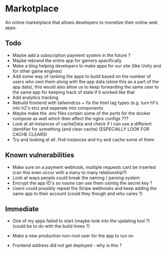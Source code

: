# Markotplace

An online marketplace that allows developers to monetize their online web apps.

## Todo

-   Maybe add a subscription payment system in the future ?
-   Maybe rebrand the entire app for gamers specifically
-   Make a blog helping developers to make apps for our site (like Unity and for other game engines)
-   Add some way of ranking the apps to build based on the number of users who own them along with the app data (store this as a part of the app data), this would also allow us to keep forwarding the same user to the same app for keeping track of state if it worked like that
-   Add analytics tracking
-   Rebuild frontend with tailwindcss + fix the html tag types (e.g. turn h1's into h2's etc) and seperate into components
-   Maybe make the .env files contain some of the ports for the docker compose as well which then affect the nginx configs ???
-   Look at all instances of cacheData and check if I can use a different identifier for something (and clear cache) (ESPECIALLY LOOK FOR CACHE CLEARS)
-   Try and looking at all .find instances and try and cache some of them

## Known vulnerabilities

-   Make sure on a payment webhook, multiple requests cant be inserted (can this even occur with a many to many relationship?)
-   Look at ways people could break the naming / parsing system
-   Encrypt the app ID's so noone can use them usinbg the secret key ?
-   Users could possibly repeat the Stripe webhooks and keep adding the same app to their account (could they though and who cares ?)

## Immediate

-   One of my apps failed to start (maybe look into the updating tool ?) (could be to do with the build times ?)
-   Make a new production non-root user for the app to run on

-   Frontend address did not get deployed - why is this ?
